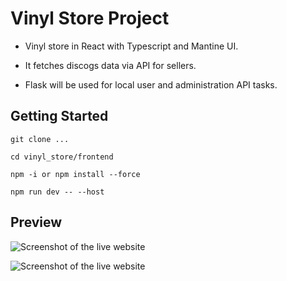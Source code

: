 # Vinyl Store Project

- Vinyl store in React with Typescript and Mantine UI.

- It fetches discogs data via API for sellers.

- Flask will be used for local user and administration API tasks.

## Getting Started
`git clone ...`

`cd vinyl_store/frontend`

`npm -i or npm install --force`

`npm run dev -- --host`

## Preview

![Screenshot of the live website]([https://github.com/geoloe/vinyl_store/blob/3d72ff7bc82648641c657f12ee60960bde6e4a4f/Home%201.png])


![Screenshot of the live website]([https://github.com/geoloe/vinyl_store/blob/3d72ff7bc82648641c657f12ee60960bde6e4a4f/Home%202.png])
